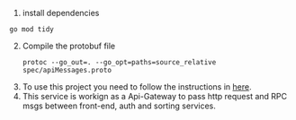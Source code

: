1. install dependencies
```
go mod tidy
```

2. Compile the protobuf file
   ```
   protoc --go_out=. --go_opt=paths=source_relative spec/apiMessages.proto
   ```
3. To use this project you need to follow the instructions in [here](https://github.com/KMjanith/SR-service-runner/blob/main/Readme.md).
4. This service is workign as a Api-Gateway to pass http request and RPC msgs between front-end, auth and sorting services.
